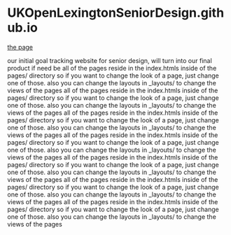 UKOpenLexingtonSeniorDesign.github.io
=====================================

[the page](http://ukopenlexingtonseniordesign.github.io)

our initial goal tracking website for senior design, will turn into our final product if need be
all of the pages reside in the index.htmls inside of the pages/ directory so if you want to change the look of a page, just change one of those. also you can change the layouts in _layouts/ to change the views of the pages
all of the pages reside in the index.htmls inside of the pages/ directory so if you want to change the look of a page, just change one of those. also you can change the layouts in _layouts/ to change the views of the pages
all of the pages reside in the index.htmls inside of the pages/ directory so if you want to change the look of a page, just change one of those. also you can change the layouts in _layouts/ to change the views of the pages
all of the pages reside in the index.htmls inside of the pages/ directory so if you want to change the look of a page, just change one of those. also you can change the layouts in _layouts/ to change the views of the pages
all of the pages reside in the index.htmls inside of the pages/ directory so if you want to change the look of a page, just change one of those. also you can change the layouts in _layouts/ to change the views of the pages
all of the pages reside in the index.htmls inside of the pages/ directory so if you want to change the look of a page, just change one of those. also you can change the layouts in _layouts/ to change the views of the pages
all of the pages reside in the index.htmls inside of the pages/ directory so if you want to change the look of a page, just change one of those. also you can change the layouts in _layouts/ to change the views of the pages
